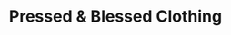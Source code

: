 ---
title: "Pressed & Blessed Clothing"
url: /fallbrook/pressed-und-blessed-clothing/
shop: Kleidung
---